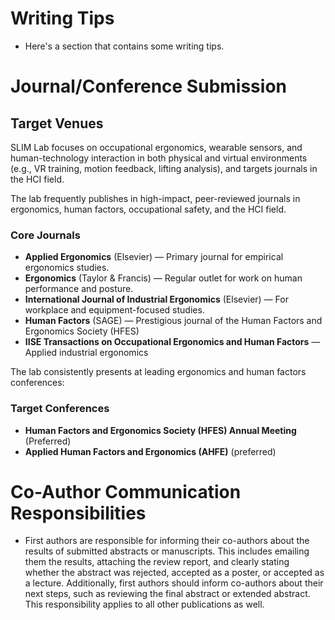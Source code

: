 # Writing Tips

- Here's a section that contains some writing tips.

# Journal/Conference Submission

## Target Venues

SLIM Lab focuses on occupational ergonomics, wearable sensors, and human-technology interaction in both physical and virtual environments (e.g., VR training, motion feedback, lifting analysis), and targets journals in the HCI field.

The lab frequently publishes in high-impact, peer-reviewed journals in ergonomics, human factors, occupational safety, and the HCI field.

### Core Journals

- **Applied Ergonomics** (Elsevier) — Primary journal for empirical ergonomics studies.
- **Ergonomics** (Taylor & Francis) — Regular outlet for work on human performance and posture.
- **International Journal of Industrial Ergonomics** (Elsevier) — For workplace and equipment-focused studies.
- **Human Factors** (SAGE) — Prestigious journal of the Human Factors and Ergonomics Society (HFES)
- **IISE Transactions on Occupational Ergonomics and Human Factors** — Applied industrial ergonomics

The lab consistently presents at leading ergonomics and human factors conferences:

### Target Conferences

- **Human Factors and Ergonomics Society (HFES) Annual Meeting** (Preferred)
- **Applied Human Factors and Ergonomics (AHFE)** (preferred)

# Co-Author Communication Responsibilities

- First authors are responsible for informing their co-authors about the results of submitted abstracts or manuscripts. This includes emailing them the results, attaching the review report, and clearly stating whether the abstract was rejected, accepted as a poster, or accepted as a lecture. Additionally, first authors should inform co-authors about their next steps, such as reviewing the final abstract or extended abstract. This responsibility applies to all other publications as well.